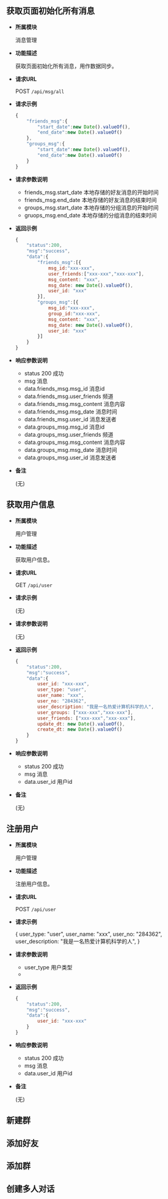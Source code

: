 ## 获取页面初始化所有消息

- **所属模块**

	消息管理

- **功能描述**

	获取页面初始化所有消息，用作数据同步。

- **请求URL**

	POST `/api/msg/all`

- **请求示例**

	```js
	{
		"friends_msg":{
			"start_date":new Date().valueOf(),
			"end_date":new Date().valueOf()
		},
		"groups_msg":{
			"start_date":new Date().valueOf(),
			"end_date":new Date().valueOf()
		}
	}
	```

- **请求参数说明**

	- friends_msg.start_date 本地存储的好友消息的开始时间
	- friends_msg.end_date 本地存储的好友消息的结束时间
	- groups_msg.start_date 本地存储的分组消息的开始时间
	- gruops_msg.end_date 本地存储的分组消息的结束时间

- **返回示例**

	```js
	{
		"status":200,
		"msg":"success",
		"data":{
			"friends_msg":[{
				msg_id:"xxx-xxx",
				user_friends:["xxx-xxx","xxx-xxx"],
				msg_content: "xxx",
				msg_date: new Date().valueOf(),
				user_id: "xxx"
			}],
			"groups_msg":[{
				msg_id:"xxx-xxx",
				group_id:"xxx-xxx",
				msg_content: "xxx",
				msg_date: new Date().valueOf(),
				user_id: "xxx"
			}]
		}
	}
	```

- **响应参数说明**

	- status 200 成功
	- msg  消息
	- data.friends_msg.msg_id 消息id
	- data.friends_msg.user_friends 频道
	- data.friends_msg.msg_content 消息内容
	- data.friends_msg.msg_date 消息时间
	- data.friends_msg.user_id 消息发送者
	- data.groups_msg.msg_id 消息id
	- data.groups_msg.user_friends 频道
	- data.groups_msg.msg_content 消息内容
	- data.groups_msg.msg_date 消息时间
	- data.groups_msg.user_id 消息发送者

- **备注**

	(无)
	
## 获取用户信息

- **所属模块**

	用户管理

- **功能描述**

	获取用户信息。

- **请求URL**

	GET `/api/user`

- **请求示例**

	(无)

- **请求参数说明**

	(无)

- **返回示例**

	```js
	{
		"status":200,
		"msg":"success",
		"data":{
			user_id: "xxx-xxx",
			user_type: "user",
			user_name: "xxx",
			user_no: "284362",
			user_description: "我是一名热爱计算机科学的人",
			user_groups: ["xxx-xxx","xxx-xxx"],
			user_friends: ["xxx-xxx","xxx-xxx"],
			update_dt: new Date().valueOf(),
			create_dt: new Date().valueOf()
		}
	}
	```

- **响应参数说明**

	- status 200 成功
	- msg  消息
	- data.user_id 用户id

- **备注**

	(无)
	
## 注册用户

- **所属模块**

	用户管理

- **功能描述**

	注册用户信息。

- **请求URL**

	POST `/api/user`

- **请求示例**

	{
		user_type: "user",
		user_name: "xxx",
		user_no: "284362",
		user_description: "我是一名热爱计算机科学的人",
	}

- **请求参数说明**

	- user_type 用户类型
	- 

- **返回示例**

	```js
	{
		"status":200,
		"msg":"success",
		"data":{
			user_id: "xxx-xxx"
		}
	}
	```

- **响应参数说明**

	- status 200 成功
	- msg  消息
	- data.user_id 用户id

- **备注**

	(无)
## 新建群
## 添加好友
## 添加群
## 创建多人对话